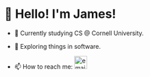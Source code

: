 <!DOCTYPE html>
<html lang="en">
<body>

# :wave: Hello! I'm James!

- :bear: Currently studying CS @ Cornell University.

- :seedling: Exploring things in software.

- :mailbox: How to reach me: <a href="mailto:jjk297@cornell.edu"> <img src="https://user-images.githubusercontent.com/100223126/179417462-846acd19-42bc-4b69-9261-cc6ba20f7876.png" alt="email" width="30"/>
</a>

</body>
</html>


